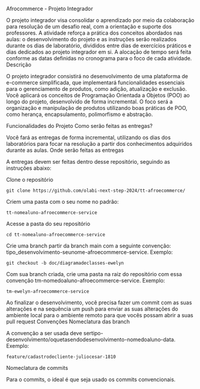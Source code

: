 Afrocommerce - Projeto Integrador

O projeto integrador visa consolidar o aprendizado por meio da colaboração para resolução de um desafio real, com a orientação e suporte dos professores. A atividade reforça a prática dos conceitos abordados nas aulas: o desenvolvimento do projeto e as instruções serão realizados durante os dias de laboratório, divididos entre dias de exercícios práticos e dias dedicados ao projeto integrador em si. A alocação de tempo será feita conforme as datas definidas no cronograma para o foco de cada atividade.
Descrição

O projeto integrador consistirá no desenvolvimento de uma plataforma de e-commerce simplificada, que implementará funcionalidades essenciais para o gerenciamento de produtos, como adição, atualização e exclusão. Você aplicará os conceitos de Programação Orientada a Objetos (POO) ao longo do projeto, desenvolvido de forma incremental. O foco será a organização e manipulação de produtos utilizando boas práticas de POO, como herança, encapsulamento, polimorfismo e abstração.

Funcionalidades do Projeto
Como serão feitas as entregas?

Você fará as entregas de forma incremental, utilizando os dias dos laboratórios para focar na resolução a partir dos conhecimentos adquiridos durante as aulas.
Onde serão feitas as entregas

A entregas devem ser feitas dentro desse repositório, seguindo as instruções abaixo:

Clone o repositório

    git clone https://github.com/olabi-next-step-2024/tt-afroecommerce/

Criem uma pasta com o seu nome no padrão:

    tt-nomealuno-afroecommerce-service

Acesse a pasta do seu repositório

    cd tt-nomealuno-afroecommerce-service

Crie uma branch partir da branch main com a seguinte convenção: tipo_desenvolvimento-seunome-afroecommerce-service. Exemplo:

    git checkout -b doc/diagramadeclasses-ewelyn

Com sua branch criada, crie uma pasta na raiz do repositório com essa convenção tm-nomedoaluno-afroecommerce-service. Exemplo:

    tm-ewelyn-afroecommerce-service

Ao finalizar o desenvolvimento, você precisa fazer um commit com as suas alterações e na sequência um push para enviar as suas alterações do ambiente local para o ambiente remoto para que vocês possam abrir a suas pull request
Convenções
Nomeclatura das branch

A convenção a ser usada deve sertipo-desenvolvimento/oquetasendodesenvolvimento-nomedoaluno-data. Exemplo:

    feature/cadastrodecliente-juliocesar-1810

Nomeclatura de commits

Para o commits, o ideal é que seja usado os commits convencionais.
